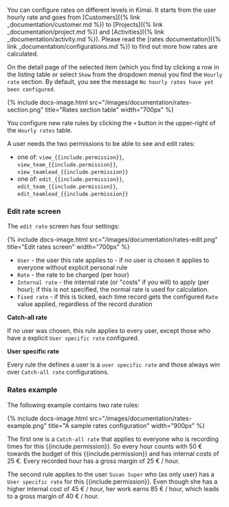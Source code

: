 You can configure rates on different levels in Kimai. It starts from the user hourly rate and goes from [Customers]({% link _documentation/customer.md %}) to
[Projects]({% link _documentation/project.md %}) and [Activities]({% link _documentation/activity.md %}).
Please read the [rates documentation]({% link _documentation/configurations.md %}) to find out more how rates are calculated. 

On the detail page of the selected item (which you find by clicking a row in the listing table or select `Show` from the dropdown menu) 
you find the `Hourly rate` section. By default, you see the message `No hourly rates have yet been configured`.

{% include docs-image.html src="/images/documentation/rates-section.png" title="Rates section table" width="700px" %}

You configure new rate rules by clicking the `+` button in the upper-right of the `Hourly rates` table.

A user needs the two permissions to be able to see and edit rates: 
- one of: `view_{{include.permission}}`, `view_team_{{include.permission}}`, `view_teamlead_{{include.permission}}` 
- one of: `edit_{{include.permission}}`, `edit_team_{{include.permission}}`, `edit_teamlead_{{include.permission}}`

### Edit rate screen

The `edit rate` screen has four settings:

{% include docs-image.html src="/images/documentation/rates-edit.png" title="Edit rates screen" width="700px" %}

- `User` - the user this rate applies to - if no user is chosen it applies to everyone without explicit personal rule  
- `Rate` - the rate to be charged (per hour)
- `Internal rate` - the internal rate (or "costs" if you will) to apply (per hour); if this is not specified, the normal rate is used for calculation.
- `Fixed rate` - if this is ticked, each time record gets the configured `Rate` value applied, regardless of the record duration

**Catch-all rate**  

If no user was chosen, this rule applies to every user, except those who have a explicit `User specific rate` configured.

**User specific rate**  

Every rule the defines a user is a `user specific rate` and those always win over `Catch-all rate` configurations.

### Rates example

The following example contains two rate rules:

{% include docs-image.html src="/images/documentation/rates-example.png" title="A sample rates configuration" width="900px" %}

The first one is a `Catch-all rate` that applies to everyone who is recording times for this {{include.permission}}. 
So every hour counts with 50 € towards the budget of this {{include.permission}} and has internal costs of 25 €.
Every recorded hour has a gross margin of 25 € / hour.

The second rule applies to the user `Susan Super` who (as only user) has a `User specific rate` for this {{include.permission}}.
Even though she has a higher internal cost of 45 € / hour, her work earns 85 € / hour, which leads to a gross margin of 40 € / hour.
